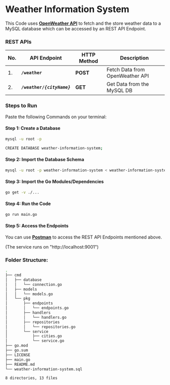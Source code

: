 # Weather Information System

This Code uses **[OpenWeather API](api.openweathermap.org)** to fetch and the store weather data to a MySQL database which can be accessed by an REST API Endpoint.

### REST APIs

|No. | API Endpoint | HTTP Method | Description |
| --- | --- | --- | --- |
|1.| **`/weather`** |**POST**| Fetch Data from OpenWeather API |
|2.| **`/weather/`*`{cityName}`*** |**GET**| Get Data from the MySQL DB |

### Steps to Run

Paste the following Commands on your terminal:

#### Step 1: Create a Database

```bash
mysql -u root -p
```

```bash
CREATE DATABASE weather-information-system;
```

#### Step 2: Import the  Database Schema

```bash
mysql -u root -p weather-information-system < weather-information-system.sql
```

#### Step 3: Import the Go Modules/Dependencies

```bash
go get -v ./...
```

#### Step 4: Run the Code

```bash
go run main.go
```

#### Step 5: Access the Endpoints

You can use **[Postman](https://www.postman.com/)** to access the REST API Endpoints mentioned above.

(The service runs on "http://localhost:9001")

### Folder Structure:

```bash
.
├── cmd
│   ├── database
│   │   └── connection.go
│   ├── models
│   │   └── models.go
│   └── pkg
│       ├── endpoints
│       │   └── endpoints.go
│       ├── handlers
│       │   └── handlers.go
│       ├── repositories
│       │   └── repositories.go
│       └── service
│           ├── cities.go
│           └── service.go
├── go.mod
├── go.sum
├── LICENSE
├── main.go
├── README.md
└── weather-information-system.sql

8 directories, 13 files
```
